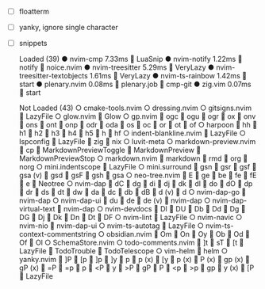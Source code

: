 - [ ] floatterm
- [ ] yanky, ignore single character
- [ ] snippets

  Loaded (39)
    ● nvim-cmp 7.33ms  LuaSnip
    ● nvim-notify 1.22ms 󰢱 notify  noice.nvim
    ● nvim-treesitter 5.29ms  VeryLazy
    ● nvim-treesitter-textobjects 1.61ms  VeryLazy
    ● nvim-ts-rainbow 1.42ms  start
    ● plenary.nvim 0.08ms 󰢱 plenary.job  cmp-git
    ● zig.vim 0.07ms  start

  Not Loaded (43)
    ○ cmake-tools.nvim 
    ○ dressing.nvim 
    ○ gitsigns.nvim  LazyFile 
    ○ glow.nvim  Glow 
    ○ gp.nvim  <leader>ogc  <leader>ogu  <leader>ogr  <leader>ox  <leader>onv  <leader>ons  <leader>ont  <leader>onp  <leader>odr  <leader>oda  <leader>os  <leader>oc  <leader>or  <leader>ot  <leader>of 
    ○ harpoon  <leader>hh  <leader>h1  <leader>h2  <leader>h3  <leader>h4  <leader>h5  <leader>h  <leader>hf 
    ○ indent-blankline.nvim  LazyFile 
    ○ lspconfig  LazyFile  zig  nix 
    ○ luvit-meta 
    ○ markdown-preview.nvim  <leader>cp  MarkdownPreviewToggle  MarkdownPreview  MarkdownPreviewStop 
    ○ markdown.nvim  markdown  rmd  org  norg 
    ○ mini.indentscope  LazyFile 
    ○ mini.surround  gsn  gsr  gsf  gsa (v)  gsd  gsF  gsh  gsa 
    ○ neo-tree.nvim  <leader>E  <leader>ge  <leader>be  <leader>fe  <leader>fE  <leader>e  Neotree 
    ○ nvim-dap  <leader>dC  <leader>dg  <leader>di  <leader>dj  <leader>dk  <leader>dl  <leader>do  <leader>dO  <leader>dp  <leader>dr  <leader>ds  <leader>dt  <leader>dw  <leader>da  <leader>dc  <leader>db  <leader>dB  <leader>d (v)  <leader>d 
    ○ nvim-dap-go  nvim-dap 
    ○ nvim-dap-ui  <leader>du  <leader>de  <leader>de (v)  nvim-dap 
    ○ nvim-dap-virtual-text  nvim-dap 
    ○ nvim-devdocs  <leader>DI  <leader>DU  <leader>Db  <leader>Dd  <leader>Dg  <leader>DG  <leader>Dj  <leader>Dk  <leader>Dn  <leader>Dt  <leader>DF 
    ○ nvim-lint  LazyFile 
    ○ nvim-navic 
    ○ nvim-nio  nvim-dap-ui 
    ○ nvim-ts-autotag  LazyFile 
    ○ nvim-ts-context-commentstring 
    ○ obsidian.nvim  <leader>Om  <leader>On  <leader>Oy  <leader>Ob  <leader>Od  <leader>Of  <leader>Ol 
    ○ SchemaStore.nvim 
    ○ todo-comments.nvim  ]t  <leader>sT  [t  LazyFile  TodoTrouble  TodoTelescope 
    ○ vim-helm  helm 
    ○ yanky.nvim  ]P  [p  ]p  ]y  <leader>p  <leader>p (x)  [y  p (x)  P (x)  gp (x)  gP (x)  =P  =p  p  <P  y  >P  gP  P  <p  >p  gp  y (x)  [P  LazyFile 

